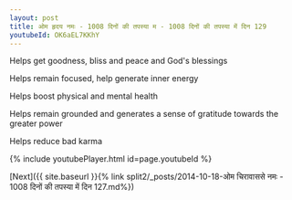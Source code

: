 ```yaml
---
layout: post
title: ओम हृदय नमः - 1008 दिनों की तपस्या म - 1008 दिनों की तपस्या में दिन 129
youtubeId: OK6aEL7KKhY
---
```

 
 
Helps get goodness, bliss and peace and God's blessings
 
Helps remain focused, help generate inner energy 
 
Helps boost physical and mental health 
 
Helps remain grounded and generates a sense of gratitude towards the greater power 
 
Helps reduce bad karma
 
 
 
 


{% include youtubePlayer.html id=page.youtubeId %}
 
[Next]({{ site.baseurl }}{% link  split2/_posts/2014-10-18-ओम चिरावाससे नमः - 1008 दिनों की तपस्या में दिन 127.md%})
 
